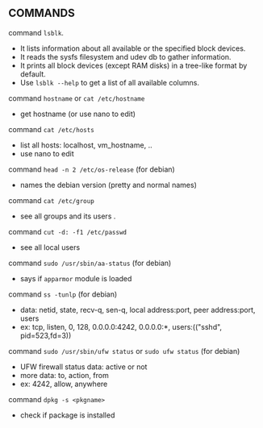 ## **COMMANDS**  
  
command `lsblk`.  
- It lists information about all available or the specified block devices.  
- It reads the sysfs filesystem and udev db to gather information.  
- It prints all block devices (except RAM disks) in a tree-like format by default.  
- Use `lsblk --help` to get a list of all available columns.  

command `hostname` or `cat /etc/hostname`
- get hostname (or use nano to edit)

command `cat /etc/hosts`
- list all hosts: localhost, vm_hostname, ..
- use nano to edit
  
command `head -n 2 /etc/os-release` (for debian)  
- names the debian version (pretty and normal names)  

command `cat /etc/group` 
- see all groups and its users .

command `cut -d: -f1 /etc/passwd`
- see all local users
  
command `sudo /usr/sbin/aa-status` (for debian)  
- says if `apparmor` module is loaded  
  
command `ss -tunlp` (for debian)  
- data: netid, state, recv-q, sen-q, local address:port, peer address:port, users  
- ex: tcp, listen, 0, 128, 0.0.0.0:4242, 0.0.0.0:\*, users:(("sshd", pid=523,fd=3))  
  
command `sudo /usr/sbin/ufw status` or `sudo ufw status` (for debian)  
- UFW firewall status data: active or not  
- more data: to, action, from  
- ex: 4242, allow, anywhere

command `dpkg -s <pkgname>`
- check if package is installed

